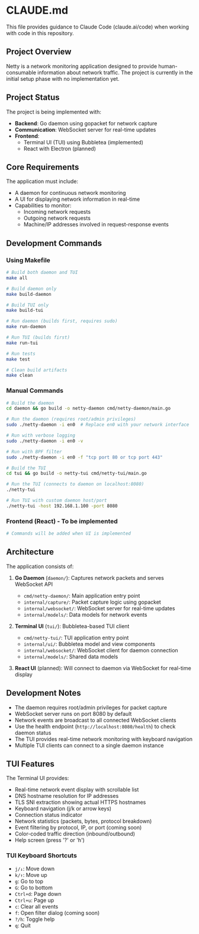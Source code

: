 # CLAUDE.md

This file provides guidance to Claude Code (claude.ai/code) when working with code in this repository.

## Project Overview

Netty is a network monitoring application designed to provide human-consumable information about network traffic. The project is currently in the initial setup phase with no implementation yet.

## Project Status

The project is being implemented with:
- **Backend**: Go daemon using gopacket for network capture
- **Communication**: WebSocket server for real-time updates
- **Frontend**: 
  - Terminal UI (TUI) using Bubbletea (implemented)
  - React with Electron (planned)

## Core Requirements

The application must include:
- A daemon for continuous network monitoring
- A UI for displaying network information in real-time
- Capabilities to monitor:
  - Incoming network requests
  - Outgoing network requests
  - Machine/IP addresses involved in request-response events

## Development Commands

### Using Makefile
```bash
# Build both daemon and TUI
make all

# Build daemon only
make build-daemon

# Build TUI only  
make build-tui

# Run daemon (builds first, requires sudo)
make run-daemon

# Run TUI (builds first)
make run-tui

# Run tests
make test

# Clean build artifacts
make clean
```

### Manual Commands
```bash
# Build the daemon
cd daemon && go build -o netty-daemon cmd/netty-daemon/main.go

# Run the daemon (requires root/admin privileges)
sudo ./netty-daemon -i en0  # Replace en0 with your network interface

# Run with verbose logging
sudo ./netty-daemon -i en0 -v

# Run with BPF filter
sudo ./netty-daemon -i en0 -f "tcp port 80 or tcp port 443"

# Build the TUI
cd tui && go build -o netty-tui cmd/netty-tui/main.go

# Run the TUI (connects to daemon on localhost:8080)
./netty-tui

# Run TUI with custom daemon host/port
./netty-tui -host 192.168.1.100 -port 8080
```

### Frontend (React) - To be implemented
```bash
# Commands will be added when UI is implemented
```

## Architecture

The application consists of:
1. **Go Daemon** (`daemon/`): Captures network packets and serves WebSocket API
   - `cmd/netty-daemon/`: Main application entry point
   - `internal/capture/`: Packet capture logic using gopacket
   - `internal/websocket/`: WebSocket server for real-time updates
   - `internal/models/`: Data models for network events

2. **Terminal UI** (`tui/`): Bubbletea-based TUI client
   - `cmd/netty-tui/`: TUI application entry point
   - `internal/ui/`: Bubbletea model and view components
   - `internal/websocket/`: WebSocket client for daemon connection
   - `internal/models/`: Shared data models

3. **React UI** (planned): Will connect to daemon via WebSocket for real-time display

## Development Notes

- The daemon requires root/admin privileges for packet capture
- WebSocket server runs on port 8080 by default
- Network events are broadcast to all connected WebSocket clients
- Use the health endpoint (`http://localhost:8080/health`) to check daemon status
- The TUI provides real-time network monitoring with keyboard navigation
- Multiple TUI clients can connect to a single daemon instance

## TUI Features

The Terminal UI provides:
- Real-time network event display with scrollable list
- DNS hostname resolution for IP addresses
- TLS SNI extraction showing actual HTTPS hostnames
- Keyboard navigation (j/k or arrow keys)
- Connection status indicator
- Network statistics (packets, bytes, protocol breakdown)
- Event filtering by protocol, IP, or port (coming soon)
- Color-coded traffic direction (inbound/outbound)
- Help screen (press '?' or 'h')

### TUI Keyboard Shortcuts
- `j/↓`: Move down
- `k/↑`: Move up
- `g`: Go to top
- `G`: Go to bottom
- `Ctrl+d`: Page down
- `Ctrl+u`: Page up
- `c`: Clear all events
- `f`: Open filter dialog (coming soon)
- `?/h`: Toggle help
- `q`: Quit